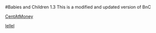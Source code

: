#Babies and Children 1.3
This is a modified and updated version of BnC

[CentAtMoney](https://steamcommunity.com/sharedfiles/filedetails/?id=2373187996)

[lellel](https://steamcommunity.com/sharedfiles/filedetails/?id=2156451266)
